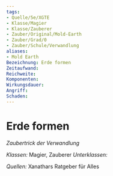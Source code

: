 ```yaml
---
tags: 
- Quelle/5e/XGTE
- Klasse/Magier
- Klasse/Zauberer
- Zauber/Original/Mold-Earth
- Zauber/Grad/0
- Zauber/Schule/Verwandlung
aliases: 
- Mold Earth
Bezeichnung: Erde formen
Zeitaufwand: 
Reichweite: 
Komponenten: 
Wirkungsdauer: 
Angriff: 
Schaden: 
---
```

# Erde formen
_Zaubertrick der Verwandlung_

_Klassen:_ Magier, Zauberer
_Unterklassen:_

_Quellen:_ Xanathars Ratgeber für Alles